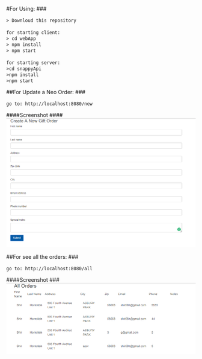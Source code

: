 #For Using: ###
    
    > Downloud this repository
    
    for starting client:
    > cd webApp
	> npm install
	> npm start
	
	for starting server:
	>cd snappyApi
	>npm install
	>npm start

	
	  
##For Update a Neo Order: ###
    
    go to: http://localhost:8080/new

####Screenshot ####    
    ![Screenshot](Capture_new_order.PNG)
    	  
##For see all the orders: ###
    
    go to: http://localhost:8080/all
####Screenshot ###   
    ![Screenshot](Capture_all_orders.PNG)    